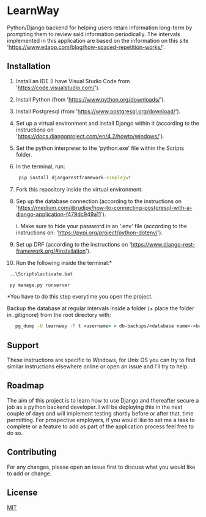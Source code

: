 # LearnWay

Python/Django backend for helping users retain information long-term by prompting them to review said information periodically. The intervals implemented in this application are based on the information on this site 'https://www.edapp.com/blog/how-spaced-repetition-works/'.

## Installation

1. Install an IDE (I have Visual Studio Code from 'https://code.visualstudio.com/').
2. Install Python (from 'https://www.python.org/downloads/').
3. Install Postgresql (from 'https://www.postgresql.org/download/').
4. Set up a virtual environment and install Django within it (according to the instructions on 'https://docs.djangoproject.com/en/4.2/howto/windows/').
5. Set the python interpreter to the 'python.exe' file within the Scripts folder.
6. In the terminal, run:
   ```cmd
    pip install djangorestframework-simplejwt
   ```
7. Fork this repository inside the virtual environment.
8. Sep up the database connection (according to the instructions on 'https://medium.com/@rudipy/how-to-connecting-postgresql-with-a-django-application-f479dc949a11').

   i. Make sure to hide your password in an '.env' file (according to the instructions on: 'https://pypi.org/project/python-dotenv/').
9. Set up DRF (according to the instructions on 'https://www.django-rest-framework.org/#installation').
10. Run the following inside the terminal:*
   ```cmd
    ..\Scripts\activate.bat
   ```
   ```python
    py manage.py runserver
   ```
*You have to do this step everytime you open the project.

Backup the database at regular intervals inside a folder (+ place the folder in .gitignore) from the root directory with:
   ```cmd
      pg_dump -U learnway -F t <username> > db-backups/<database name>-<backup number>.tar
   ```

## Support

These instructions are specific to Windows, for Unix OS you can try to find similar instructions elsewhere online or open an issue and I'll try to help.

## Roadmap

The aim of this project is to learn how to use Django and thereafter secure a job as a python backend developer. I will be deploying this in the next couple of days and will implement testing shortly before or after that, time permitting. For prospective employers, if you would like to set me a task to complete or a feature to add as part of the application process feel free to do so.

## Contributing

For any changes, please open an issue first to discuss what you would like to add or change.

## License

[MIT](https://choosealicense.com/licenses/mit/)

